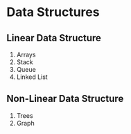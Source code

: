 # Data Structures

## Linear Data Structure ##
1. Arrays
2. Stack
3. Queue
4. Linked List


## Non-Linear Data Structure ##
1. Trees
2. Graph
